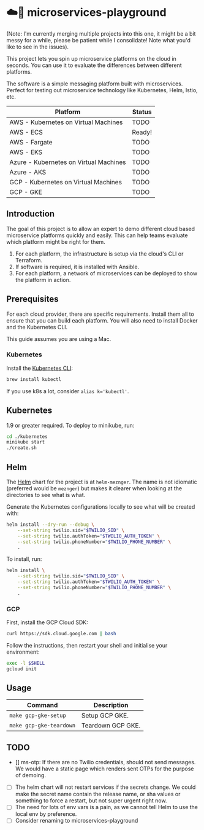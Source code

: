 # ☁️🐳 microservices-playground

(Note: I'm currently merging multiple projects into this one, it might be a bit messy for a while, please be patient while I consolidate! Note what you'd like to see in the issues).

This project lets you spin up microservice platforms on the cloud in seconds. You can use it to evaluate the differences between different platforms.

The software is a simple messaging platform built with microservices. Perfect for testing out microservice technology like Kubernetes, Helm, Istio, etc.


| Platform                               | Status |
|----------------------------------------|--------|
| AWS - Kubernetes on Virtual Machines   | TODO   |
| AWS - ECS                              | Ready!   |
| AWS - Fargate                          | TODO   |
| AWS - EKS                              | TODO   |
| Azure - Kubernetes on Virtual Machines | TODO   |
| Azure - AKS                            | TODO   |
| GCP - Kubernetes on Virtual Machines   | TODO   |
| GCP - GKE                              | TODO   |

## Introduction

The goal of this project is to allow an expert to demo different cloud based microservice platforms quickly and easily. This can help teams evaluate which platform might be right for them.

1. For each platform, the infrastructure is setup via the cloud's CLI or Terraform.
2. If software is required, it is installed with Ansible.
3. For each platform, a network of microservices can be deployed to show the platform in action.

## Prerequisites

For each cloud provider, there are specific requirements. Install them all to ensure that you can build each platform. You will also need to install Docker and the Kubernetes CLI.

This guide assumes you are using a Mac.

### Kubernetes

Install the [Kubernetes CLI](https://kubernetes.io/docs/tasks/tools/install-kubectl/):

```sh
brew install kubectl
```

If you use k8s a lot, consider `alias k='kubectl'`.
## Kubernetes

1.9 or greater required. To deploy to minikube, run:

```sh
cd ./kubernetes
minikube start
./create.sh
```

## Helm

The [Helm](https://helm.sh/) chart for the project is at `helm-meznger`. The name is not idiomatic (preferred would be `meznger`) but makes it clearer when looking at the directories to see what is what.

Generate the Kubernetes configurations locally to see what will be created with:

```sh
helm install --dry-run --debug \
    --set-string twilio.sid="$TWILIO_SID" \
    --set-string twilio.authToken="$TWILIO_AUTH_TOKEN" \
    --set-string twilio.phoneNumber="$TWILIO_PHONE_NUMBER" \
    .
```

To install, run:

```sh
helm install \
    --set-string twilio.sid="$TWILIO_SID" \
    --set-string twilio.authToken="$TWILIO_AUTH_TOKEN" \
    --set-string twilio.phoneNumber="$TWILIO_PHONE_NUMBER" \
    .
```

### GCP

First, install the GCP Cloud SDK:

```sh
curl https://sdk.cloud.google.com | bash
```

Follow the instructions, then restart your shell and initialise your environment:

```sh
exec -l $SHELL
gcloud init
```

## Usage

| Command | Description |
|---------|-------------|
| `make gcp-gke-setup` | Setup GCP GKE. |
| `make gcp-gke-teardown` | Teardown GCP GKE. |
## TODO

- [] ms-otp: If there are no Twilio credentials, should not send messages. We would have a static page which renders sent OTPs for the purpose of demoing.
- [ ] The helm chart will not restart services if the secrets change. We could make the secret name contain the release name, or sha values or something to force a restart, but not super urgent right now.
- [ ] The need for lots of env vars is a pain, as we cannot tell Helm to use the local env by preference.
- [ ] Consider renaming to microservices-playground
